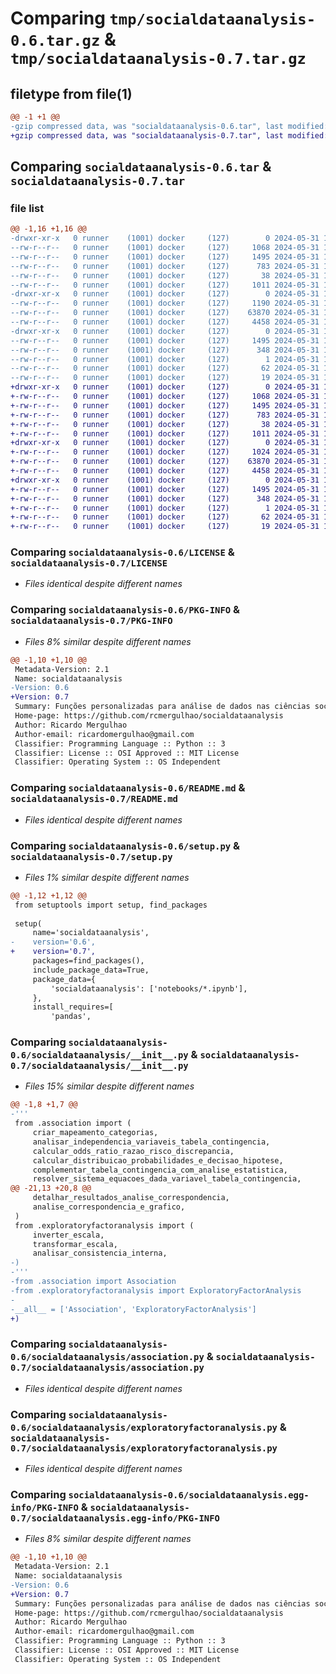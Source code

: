 # Comparing `tmp/socialdataanalysis-0.6.tar.gz` & `tmp/socialdataanalysis-0.7.tar.gz`

## filetype from file(1)

```diff
@@ -1 +1 @@
-gzip compressed data, was "socialdataanalysis-0.6.tar", last modified: Fri May 31 13:19:23 2024, max compression
+gzip compressed data, was "socialdataanalysis-0.7.tar", last modified: Fri May 31 13:34:55 2024, max compression
```

## Comparing `socialdataanalysis-0.6.tar` & `socialdataanalysis-0.7.tar`

### file list

```diff
@@ -1,16 +1,16 @@
-drwxr-xr-x   0 runner    (1001) docker     (127)        0 2024-05-31 13:19:23.869259 socialdataanalysis-0.6/
--rw-r--r--   0 runner    (1001) docker     (127)     1068 2024-05-31 13:19:13.000000 socialdataanalysis-0.6/LICENSE
--rw-r--r--   0 runner    (1001) docker     (127)     1495 2024-05-31 13:19:23.869259 socialdataanalysis-0.6/PKG-INFO
--rw-r--r--   0 runner    (1001) docker     (127)      783 2024-05-31 13:19:13.000000 socialdataanalysis-0.6/README.md
--rw-r--r--   0 runner    (1001) docker     (127)       38 2024-05-31 13:19:23.869259 socialdataanalysis-0.6/setup.cfg
--rw-r--r--   0 runner    (1001) docker     (127)     1011 2024-05-31 13:19:13.000000 socialdataanalysis-0.6/setup.py
-drwxr-xr-x   0 runner    (1001) docker     (127)        0 2024-05-31 13:19:23.869259 socialdataanalysis-0.6/socialdataanalysis/
--rw-r--r--   0 runner    (1001) docker     (127)     1190 2024-05-31 13:19:13.000000 socialdataanalysis-0.6/socialdataanalysis/__init__.py
--rw-r--r--   0 runner    (1001) docker     (127)    63870 2024-05-31 13:19:13.000000 socialdataanalysis-0.6/socialdataanalysis/association.py
--rw-r--r--   0 runner    (1001) docker     (127)     4458 2024-05-31 13:19:13.000000 socialdataanalysis-0.6/socialdataanalysis/exploratoryfactoranalysis.py
-drwxr-xr-x   0 runner    (1001) docker     (127)        0 2024-05-31 13:19:23.869259 socialdataanalysis-0.6/socialdataanalysis.egg-info/
--rw-r--r--   0 runner    (1001) docker     (127)     1495 2024-05-31 13:19:23.000000 socialdataanalysis-0.6/socialdataanalysis.egg-info/PKG-INFO
--rw-r--r--   0 runner    (1001) docker     (127)      348 2024-05-31 13:19:23.000000 socialdataanalysis-0.6/socialdataanalysis.egg-info/SOURCES.txt
--rw-r--r--   0 runner    (1001) docker     (127)        1 2024-05-31 13:19:23.000000 socialdataanalysis-0.6/socialdataanalysis.egg-info/dependency_links.txt
--rw-r--r--   0 runner    (1001) docker     (127)       62 2024-05-31 13:19:23.000000 socialdataanalysis-0.6/socialdataanalysis.egg-info/requires.txt
--rw-r--r--   0 runner    (1001) docker     (127)       19 2024-05-31 13:19:23.000000 socialdataanalysis-0.6/socialdataanalysis.egg-info/top_level.txt
+drwxr-xr-x   0 runner    (1001) docker     (127)        0 2024-05-31 13:34:55.125286 socialdataanalysis-0.7/
+-rw-r--r--   0 runner    (1001) docker     (127)     1068 2024-05-31 13:34:47.000000 socialdataanalysis-0.7/LICENSE
+-rw-r--r--   0 runner    (1001) docker     (127)     1495 2024-05-31 13:34:55.125286 socialdataanalysis-0.7/PKG-INFO
+-rw-r--r--   0 runner    (1001) docker     (127)      783 2024-05-31 13:34:47.000000 socialdataanalysis-0.7/README.md
+-rw-r--r--   0 runner    (1001) docker     (127)       38 2024-05-31 13:34:55.125286 socialdataanalysis-0.7/setup.cfg
+-rw-r--r--   0 runner    (1001) docker     (127)     1011 2024-05-31 13:34:47.000000 socialdataanalysis-0.7/setup.py
+drwxr-xr-x   0 runner    (1001) docker     (127)        0 2024-05-31 13:34:55.125286 socialdataanalysis-0.7/socialdataanalysis/
+-rw-r--r--   0 runner    (1001) docker     (127)     1024 2024-05-31 13:34:47.000000 socialdataanalysis-0.7/socialdataanalysis/__init__.py
+-rw-r--r--   0 runner    (1001) docker     (127)    63870 2024-05-31 13:34:47.000000 socialdataanalysis-0.7/socialdataanalysis/association.py
+-rw-r--r--   0 runner    (1001) docker     (127)     4458 2024-05-31 13:34:47.000000 socialdataanalysis-0.7/socialdataanalysis/exploratoryfactoranalysis.py
+drwxr-xr-x   0 runner    (1001) docker     (127)        0 2024-05-31 13:34:55.125286 socialdataanalysis-0.7/socialdataanalysis.egg-info/
+-rw-r--r--   0 runner    (1001) docker     (127)     1495 2024-05-31 13:34:55.000000 socialdataanalysis-0.7/socialdataanalysis.egg-info/PKG-INFO
+-rw-r--r--   0 runner    (1001) docker     (127)      348 2024-05-31 13:34:55.000000 socialdataanalysis-0.7/socialdataanalysis.egg-info/SOURCES.txt
+-rw-r--r--   0 runner    (1001) docker     (127)        1 2024-05-31 13:34:55.000000 socialdataanalysis-0.7/socialdataanalysis.egg-info/dependency_links.txt
+-rw-r--r--   0 runner    (1001) docker     (127)       62 2024-05-31 13:34:55.000000 socialdataanalysis-0.7/socialdataanalysis.egg-info/requires.txt
+-rw-r--r--   0 runner    (1001) docker     (127)       19 2024-05-31 13:34:55.000000 socialdataanalysis-0.7/socialdataanalysis.egg-info/top_level.txt
```

### Comparing `socialdataanalysis-0.6/LICENSE` & `socialdataanalysis-0.7/LICENSE`

 * *Files identical despite different names*

### Comparing `socialdataanalysis-0.6/PKG-INFO` & `socialdataanalysis-0.7/PKG-INFO`

 * *Files 8% similar despite different names*

```diff
@@ -1,10 +1,10 @@
 Metadata-Version: 2.1
 Name: socialdataanalysis
-Version: 0.6
+Version: 0.7
 Summary: Funções personalizadas para análise de dados nas ciências sociais, complementando o uso do SPSS.
 Home-page: https://github.com/rcmergulhao/socialdataanalysis
 Author: Ricardo Mergulhao
 Author-email: ricardomergulhao@gmail.com
 Classifier: Programming Language :: Python :: 3
 Classifier: License :: OSI Approved :: MIT License
 Classifier: Operating System :: OS Independent
```

### Comparing `socialdataanalysis-0.6/README.md` & `socialdataanalysis-0.7/README.md`

 * *Files identical despite different names*

### Comparing `socialdataanalysis-0.6/setup.py` & `socialdataanalysis-0.7/setup.py`

 * *Files 1% similar despite different names*

```diff
@@ -1,12 +1,12 @@
 from setuptools import setup, find_packages
 
 setup(
     name='socialdataanalysis',
-    version='0.6',
+    version='0.7',
     packages=find_packages(),
     include_package_data=True,
     package_data={
         'socialdataanalysis': ['notebooks/*.ipynb'],
     },
     install_requires=[
         'pandas',
```

### Comparing `socialdataanalysis-0.6/socialdataanalysis/__init__.py` & `socialdataanalysis-0.7/socialdataanalysis/__init__.py`

 * *Files 15% similar despite different names*

```diff
@@ -1,8 +1,7 @@
-'''
 from .association import (
     criar_mapeamento_categorias,
     analisar_independencia_variaveis_tabela_contingencia,
     calcular_odds_ratio_razao_risco_discrepancia,
     calcular_distribuicao_probabilidades_e_decisao_hipotese,
     complementar_tabela_contingencia_com_analise_estatistica,
     resolver_sistema_equacoes_dada_variavel_tabela_contingencia,
@@ -21,13 +20,8 @@
     detalhar_resultados_analise_correspondencia,
     analise_correspondencia_e_grafico,
 )
 from .exploratoryfactoranalysis import (
     inverter_escala,
     transformar_escala,
     analisar_consistencia_interna,
-)
-'''
-from .association import Association
-from .exploratoryfactoranalysis import ExploratoryFactorAnalysis
-
-__all__ = ['Association', 'ExploratoryFactorAnalysis']
+)
```

### Comparing `socialdataanalysis-0.6/socialdataanalysis/association.py` & `socialdataanalysis-0.7/socialdataanalysis/association.py`

 * *Files identical despite different names*

### Comparing `socialdataanalysis-0.6/socialdataanalysis/exploratoryfactoranalysis.py` & `socialdataanalysis-0.7/socialdataanalysis/exploratoryfactoranalysis.py`

 * *Files identical despite different names*

### Comparing `socialdataanalysis-0.6/socialdataanalysis.egg-info/PKG-INFO` & `socialdataanalysis-0.7/socialdataanalysis.egg-info/PKG-INFO`

 * *Files 8% similar despite different names*

```diff
@@ -1,10 +1,10 @@
 Metadata-Version: 2.1
 Name: socialdataanalysis
-Version: 0.6
+Version: 0.7
 Summary: Funções personalizadas para análise de dados nas ciências sociais, complementando o uso do SPSS.
 Home-page: https://github.com/rcmergulhao/socialdataanalysis
 Author: Ricardo Mergulhao
 Author-email: ricardomergulhao@gmail.com
 Classifier: Programming Language :: Python :: 3
 Classifier: License :: OSI Approved :: MIT License
 Classifier: Operating System :: OS Independent
```

